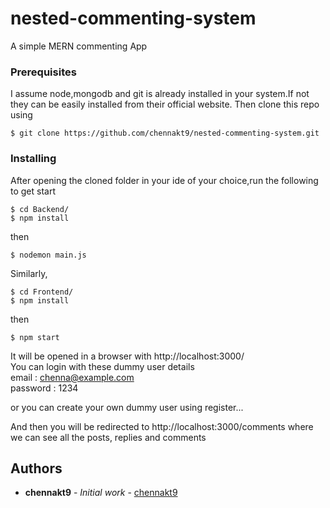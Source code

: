 # nested-commenting-system
A simple MERN commenting App


### Prerequisites

I assume node,mongodb and git is already installed in your system.If not they can be easily installed from their official website.
Then clone this repo using 

```
$ git clone https://github.com/chennakt9/nested-commenting-system.git
```

### Installing

After opening the cloned folder in your ide of your choice,run the following to get start

```
$ cd Backend/
$ npm install

```
then 
```
$ nodemon main.js

```

Similarly,

```
$ cd Frontend/
$ npm install

```
then 
```
$ npm start

```
It will be opened in a browser with http://localhost:3000/ <br />
You can login with these dummy user details <br />
email : chenna@example.com <br />
password : 1234 <br />

or you can create your own dummy user using register...

And then you will be redirected to http://localhost:3000/comments where we can see all the posts, replies and comments 

## Authors

* **chennakt9** - *Initial work* - [chennakt9](https://github.com/chennakt9)

